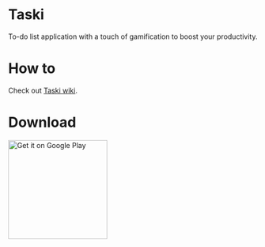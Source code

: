 # Taski

To-do list application with a touch of gamification to boost your productivity.

# How to

Check out [Taski wiki](https://github.com/vlmaier/taski/wiki).

# Download

<a href='https://play.google.com/store/apps/details?id=com.vmaier.taski&pcampaignid=pcampaignidMKT-Other-global-all-co-prtnr-py-PartBadge-Mar2515-1'>
<img width="200px" alt='Get it on Google Play' src='https://play.google.com/intl/en_us/badges/static/images/badges/en_badge_web_generic.png'/>
</a>
